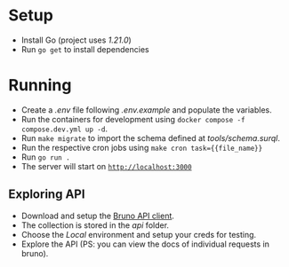 # Setup

- Install Go (project uses *1.21.0*)
- Run `go get` to install dependencies

# Running

- Create a *.env* file following *.env.example* and populate the variables.
- Run the containers for development using `docker compose -f compose.dev.yml up -d`.
- Run `make migrate` to import the schema defined at *tools/schema.surql*.
- Run the respective cron jobs using `make cron task={{file_name}}`
- Run `go run .`
- The server will start on [`http://localhost:3000`](http://localhost:3000)

## Exploring API

- Download and setup the [Bruno API client](https://www.usebruno.com/).
- The collection is stored in the *api* folder.
- Choose the *Local* environment and setup your creds for testing.
- Explore the API (PS: you can view the docs of individual requests in bruno).